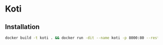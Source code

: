 Koti
====

## Installation

```bash
docker build -t koti . && docker run -dit --name koti -p 8000:80 --restart always koti
```
